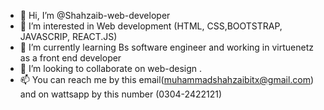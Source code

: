 - 👋 Hi, I’m @Shahzaib-web-developer
- 👀 I’m interested in Web development (HTML, CSS,BOOTSTRAP, JAVASCRIP, REACT.JS)
- 🌱 I’m currently learning Bs software engineer and working in virtuenetz as a front end developer
- 💞️ I’m looking to collaborate on web-design . 
- 📫 You can reach me by this email(muhammadshahzaibitx@gmail.com) and on wattsapp by this number (0304-2422121)

<!---
Shahzaib-web-developer/Shahzaib-web-developer is a ✨ special ✨ repository because its `README.md` (this file) appears on your GitHub profile.
You can click the Preview link to take a look at your changes.
--->
